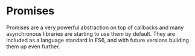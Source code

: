 # Promises

Promises are a very powerful abstraction on top of callbacks and many asynchronous libraries are starting to use them by default. They are included as a language standard in ES6, and with future versions building them up even further.
